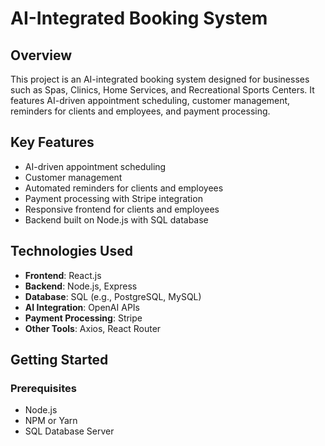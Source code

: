 # AI-Integrated Booking System

## Overview
This project is an AI-integrated booking system designed for businesses such as Spas, Clinics, Home Services, and Recreational Sports Centers. It features AI-driven appointment scheduling, customer management, reminders for clients and employees, and payment processing.

## Key Features
- AI-driven appointment scheduling
- Customer management
- Automated reminders for clients and employees
- Payment processing with Stripe integration
- Responsive frontend for clients and employees
- Backend built on Node.js with SQL database

## Technologies Used
- **Frontend**: React.js
- **Backend**: Node.js, Express
- **Database**: SQL (e.g., PostgreSQL, MySQL)
- **AI Integration**: OpenAI APIs
- **Payment Processing**: Stripe
- **Other Tools**: Axios, React Router

## Getting Started

### Prerequisites
- Node.js
- NPM or Yarn
- SQL Database Server